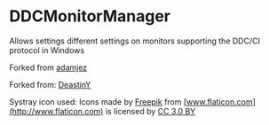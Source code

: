 # DDCMonitorManager
Allows settings different settings on monitors supporting the DDC/CI protocol in Windows

Forked from [adamjez](https://github.com/adamjez/DDCMonitorManager)

Forked from: [DeastinY](https://github.com/DeastinY/DDCMonitorManager)

Systray icon used:
Icons made by [Freepik](http://www.freepik.com) from [www.flaticon.com](http://www.flaticon.com) is licensed by [CC 3.0 BY](http://creativecommons.org/licenses/by/3.0/)
